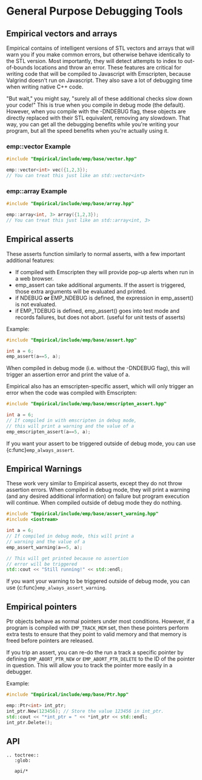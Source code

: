 # General Purpose Debugging Tools

## Empirical vectors and arrays

Empirical contains of intelligent versions of STL vectors and arrays
that will warn you if you make common errors, but otherwise behave
identically to the STL version. Most importantly, they will detect
attempts to index to out-of-bounds locations and throw an error. These
features are critical for writing code that will be compiled to
Javascript with Emscripten, because Valgrind doesn't run on Javascript.
They also save a lot of debugging time when writing native C++ code.

"But wait," you might say, "surely all of these additional checks
slow down your code!" This is true when you compile in debug mode (the
default). However, when you compile with the -DNDEBUG flag, these
objects are directly replaced with their STL equivalent, removing any
slowdown. That way, you can get all the debugging benefits while you're
writing your program, but all the speed benefits when you're actually
using it.

### emp::vector Example

```cpp
#include "Empirical/include/emp/base/vector.hpp"

emp::vector<int> vec({1,2,3});
// You can treat this just like an std::vector<int>
```

### emp::array Example

```cpp
#include "Empirical/include/emp/base/array.hpp"

emp::array<int, 3> array({1,2,3});
// You can treat this just like an std::array<int, 3>
```

## Empirical asserts

These asserts function similarly to normal asserts, with a few important
additional features:

- If compiled with Emscripten they will provide pop-up alerts when run in a web browser.
- emp_assert can take additional arguments. If the assert is triggered, those extra arguments will be evaluated and printed.
- if NDEBUG **or** EMP_NDEBUG is defined, the expression in emp_assert() is not evaluated.
- if EMP_TDEBUG is defined, emp_assert() goes into test mode and records failures, but does not abort. (useful for unit tests of asserts)

Example:

```cpp
#include "Empirical/include/emp/base/assert.hpp"

int a = 6;
emp_assert(a==5, a);
```

When compiled in debug mode (i.e. without the -DNDEBUG flag), this will
trigger an assertion error and print the value of a.

Empirical also has an emscripten-specific assert, which will only trigger an error when the code was compiled with Emscripten:

```cpp
#include "Empirical/include/emp/base/emscripten_assert.hpp"

int a = 6;
// If compiled in with emscripten in debug mode,
// this will print a warning and the value of a
emp_emscripten_assert(a==5, a);

```

If you want your assert to be triggered outside of debug mode, you can use {c:func}`emp_always_assert`.

## Empirical Warnings

These work very similar to Empirical asserts, except they do not throw assertion errors. When compiled in debug mode, they will print a warning (and any desired additional information) on failure but program execution will continue. When compiled outside of debug mode they do nothing.

```cpp
#include "Empirical/include/emp/base/assert_warning.hpp"
#include <iostream>

int a = 6;
// If compiled in debug mode, this will print a
// warning and the value of a
emp_assert_warning(a==5, a);

// This will get printed because no assertion
// error will be triggered
std::cout << "Still running!" << std::endl; 

```

If you want your warning to be triggered outside of debug mode, you can use {c:func}`emp_always_assert_warning`.

## Empirical pointers

Ptr objects behave as normal pointers under most conditions. However, if
a program is compiled with `EMP_TRACK_MEM` set, then these pointers
perform extra tests to ensure that they point to valid memory and that
memory is freed before pointers are released.

If you trip an assert, you can re-do the run a track a specific pointer
by defining `EMP_ABORT_PTR_NEW` or `EMP_ABORT_PTR_DELETE` to the ID of
the pointer in question. This will allow you to track the pointer more
easily in a debugger.

Example:

```cpp
#include "Empirical/include/emp/base/Ptr.hpp"

emp::Ptr<int> int_ptr;
int_ptr.New(123456); // Store the value 123456 in int_ptr.
std::cout << "*int_ptr = " << *int_ptr << std::endl;
int_ptr.Delete();
```

## API

<!-- API TOC -->
<!-- The above comment tells the API generator that this file has API docs. Don't remove it. -->
```{eval-rst}
.. toctree::
   :glob:

   api/*
```

